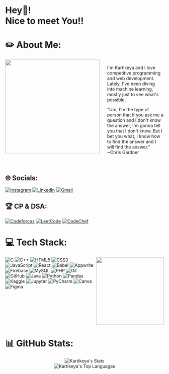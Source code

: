 # Hey👋! <br>Nice to meet You!!

# ✏️ About Me:

<img align="left" height="300" style="margin-right: 1.5rem" src="https://github.com/Anmol-Baranwal/Cool-GIFs-For-GitHub/assets/74038190/9be4d344-6782-461a-b5a6-32a07bf7b34e"  />
</br>
I'm Kartikeya and I love competitive programming and web development. Lately, I've been diving into machine learning, mostly just to see what's possible.

"Um, I'm the type of person that if you ask me a question and I don't know the answer, I'm gonna tell you that I don't know. But I bet you what, I know how to find the answer and I will find the answer." ~Chris Gardner

<br clear="both">

## 🌐 Socials:

[![Instagram](https://img.shields.io/badge/Instagram-%23E4405F.svg?logo=Instagram&logoColor=white)](https://www.instagram.com/kartikeya_042/)
[![LinkedIn](https://img.shields.io/badge/LinkedIn-%230077B5.svg?logo=linkedin&logoColor=white)](https://www.linkedin.com/in/kartikeya-singh-5409b7292/)
[![Gmail](https://img.shields.io/badge/Gmail-D14836?logo=gmail&logoColor=white)](https://mail.google.com/mail/u/0/#inbox?compose=CllgCKCCSfqRllqxjtMdjtMQHxqbchlbxKbtrfPsNKHxXVNKQgfGknLfxwwstpSJhbZlhWdsbSV)

## 🏆 CP & DSA:

[![Codeforces](https://img.shields.io/badge/Codeforces-%234CC61E.svg?logo=Codeforces&logoColor=white)](https://codeforces.com/profile/kartikeyasingh042)
[![LeetCode](https://img.shields.io/badge/LeetCode-%23FFA116.svg?logo=LeetCode&logoColor=white)](https://leetcode.com/u/kartikeya042/)
[![CodeChef](https://img.shields.io/badge/CodeChef-%23A52A2A.svg?logo=CodeChef&logoColor=white)](https://www.codechef.com/users/kartikeya042)

# 💻 Tech Stack:

<img align="right" height="215" src="https://user-images.githubusercontent.com/74038190/214375117-d7fc8261-fff2-4b2a-826f-b917ff005e54.gif"  />

![C](https://img.shields.io/badge/C-A8B9CC?logo=c&logoColor=black&style=for-the-badge) ![C++](https://img.shields.io/badge/C++-00599C?logo=cplusplus&logoColor=white&style=for-the-badge) ![HTML5](https://img.shields.io/badge/HTML5-E34F26?logo=html5&logoColor=white&style=for-the-badge) ![CSS3](https://img.shields.io/badge/CSS-1572B6?logo=css&logoColor=white&style=for-the-badge) ![JavaScript](https://img.shields.io/badge/JavaScript-F7DF1E?logo=javascript&logoColor=black&style=for-the-badge) ![React](https://img.shields.io/badge/React-61DAFB?logo=react&logoColor=black&style=for-the-badge) ![Babel](https://img.shields.io/badge/Babel-F9DC3E?logo=babel&logoColor=black&style=for-the-badge) ![Appwrite](https://img.shields.io/badge/Appwrite-F02E65?logo=appwrite&logoColor=white&style=for-the-badge) ![Firebase](https://img.shields.io/badge/Firebase-FFCA28?logo=firebase&logoColor=black&style=for-the-badge) ![MySQL](https://img.shields.io/badge/MySQL-4479A1?logo=mysql&logoColor=white&style=for-the-badge) ![PHP](https://img.shields.io/badge/PHP-777BB4?logo=php&logoColor=black&style=for-the-badge) ![Git](https://img.shields.io/badge/Git-F05032?logo=git&logoColor=white&style=for-the-badge) ![GitHub](https://img.shields.io/badge/GitHub-181717?logo=github&logoColor=white&style=for-the-badge) ![Java](https://skillicons.dev/icons?i=java) ![Python](https://img.shields.io/badge/Python-3776AB?logo=python&logoColor=white&style=for-the-badge) ![Pandas](https://img.shields.io/badge/pandas-150458?logo=pandas&logoColor=white&style=for-the-badge) ![Kaggle](https://img.shields.io/badge/Kaggle-20BEFF?logo=kaggle&logoColor=black&style=for-the-badge) ![Jupyter](https://img.shields.io/badge/Jupyter-F37626?logo=jupyter&logoColor=black&style=for-the-badge) ![PyCharm](https://img.shields.io/badge/PyCharm-000000?logo=pycharm&logoColor=white&style=for-the-badge) ![Canva](https://img.shields.io/badge/Canva-00C4CC?logo=canva&logoColor=black&style=for-the-badge) ![Figma](https://img.shields.io/badge/Figma-F24E1E?logo=figma&logoColor=white&style=for-the-badge)

<br clear="both">

# 📊 GitHub Stats:
<div align="center">

![Kartikeya's Stats](https://github-readme-stats.vercel.app/api?username=kartikeya042&hide_title=false&hide_rank=false&show_icons=true&include_all_commits=true&count_private=true&disable_animations=false&theme=dracula&locale=en&hide_border=false)
<br/>
![Kartikeya's Top Languages](https://github-readme-stats.vercel.app/api/top-langs?username=kartikeya042&locale=en&hide_title=false&layout=compact&card_width=320&langs_count=5&theme=dracula&hide_border=false)
</div>